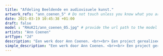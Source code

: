 ```yaml
---
title: "Afdeling Beeldende en audiovisuele kunst."
artwork_refs: "ann_coenen_5" # Do not touch unless you know what you are doing
date: 2021-03-19 10:45:38 +01:00
draft: false
model : "RHoK21/ann_coenen_05.jpg" # provide the url path to the model
artists: "Ann Coenen"
artType: "2d"
description: "Een werk door Ann Coenen. <br><br> Een project gerealiseerd door het SDKO met steun van de VGC."
simple_description: "Een werk door Ann Coenen. <br><br> Een project gerealiseerd door het SDKO met steun van de VGC."
---
```


